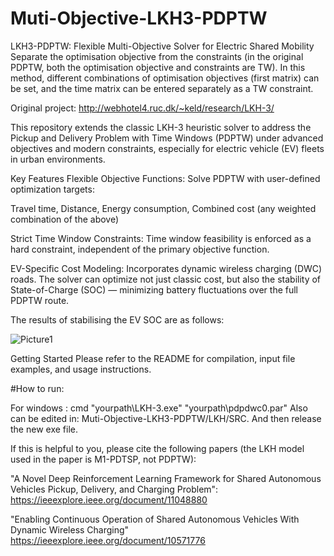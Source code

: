 # Muti-Objective-LKH3-PDPTW
LKH3-PDPTW: Flexible Multi-Objective Solver for Electric Shared Mobility
Separate the optimisation objective from the constraints (in the original PDPTW, both the optimisation objective and constraints are TW). In this method, different combinations of optimisation objectives (first matrix) can be set, and the time matrix can be entered separately as a TW constraint.

Original project: http://webhotel4.ruc.dk/~keld/research/LKH-3/

This repository extends the classic LKH-3 heuristic solver to address the Pickup and Delivery Problem with Time Windows (PDPTW) under advanced objectives and modern constraints, especially for electric vehicle (EV) fleets in urban environments.

Key Features
Flexible Objective Functions:
Solve PDPTW with user-defined optimization targets:

Travel time, Distance, Energy consumption, Combined cost (any weighted combination of the above)

Strict Time Window Constraints:
Time window feasibility is enforced as a hard constraint, independent of the primary objective function.


EV-Specific Cost Modeling:
Incorporates dynamic wireless charging (DWC) roads. The solver can optimize not just classic cost, but also the stability of State-of-Charge (SOC) — minimizing battery fluctuations over the full PDPTW route.


The results of stabilising the EV SOC are as follows:

![Picture1](https://github.com/user-attachments/assets/1f9a7ad9-aaf1-4ce0-9132-84aeab220a4c)


Getting Started
Please refer to the README for compilation, input file examples, and usage instructions.

#How to run:

For windows : cmd    "yourpath\LKH-3.exe" "yourpath\pdpdwc0.par"
Also can be edited in: Muti-Objective-LKH3-PDPTW/LKH/SRC. And then release the new exe file.

If this is helpful to you, please cite the following papers (the LKH model used in the paper is M1-PDTSP, not PDPTW):

"A Novel Deep Reinforcement Learning Framework for Shared Autonomous Vehicles Pickup, Delivery, and Charging Problem":
https://ieeexplore.ieee.org/document/11048880

"Enabling Continuous Operation of Shared Autonomous Vehicles With Dynamic Wireless Charging"
https://ieeexplore.ieee.org/document/10571776
